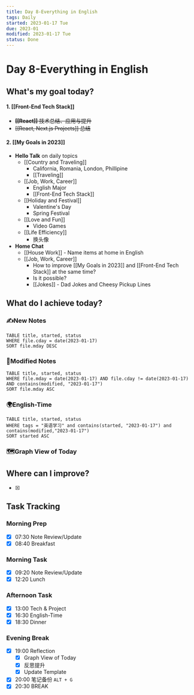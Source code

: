 ```yaml
---
title: Day 8-Everything in English
tags: Daily
started: 2023-01-17 Tue
due: 2023-01
modified: 2023-01-17 Tue
status: Done
---
```

# Day 8-Everything in English
## What's my goal today?
#### 1. [[Front-End Tech Stack]]
- ~~**[[React]]** 技术总结、应用与提升~~
- ~~[[React, Next.js Projects]] 总结~~
#### 2. [[My Goals in 2023]]
- **Hello Talk** on daily topics 
	- [[Country and Traveling]] 
		- California, Romania, London, Phillipine
		- [[Traveling]]
	- [[Job, Work, Career]]  
		- English Major
		- [[Front-End Tech Stack]] 
	- [[Holiday and Festival]] 
		- Valentine's Day
		- Spring Festival
	- [[Love and Fun]] 
		- Video Games
	- [[Life Efficiency]]
		- 换头像
- **Home Chat**
	- [[House Work]] - Name items at home in English
	- [[Job, Work, Career]] 
		-  How to improve [[My Goals in 2023]] and [[Front-End Tech Stack]] at the same time?
		- Is it possible?
		- [[Jokes]] - Dad Jokes and Cheesy Pickup Lines 

## What do I achieve today?
### ✍️New Notes
```dataview
TABLE title, started, status
WHERE file.cday = date(2023-01-17)
SORT file.mday DESC
```

### 📝Modified Notes

```dataview
TABLE title, started, status
WHERE file.mday = date(2023-01-17) AND file.cday != date(2023-01-17) AND contains(modified, "2023-01-17")
SORT file.mday ASC
```
### 🌍English-Time
```dataview
TABLE title, started, status
WHERE tags = "英语学习" and contains(started, "2023-01-17") and contains(modified,"2023-01-17") 
SORT started ASC
```


### 🗺️Graph View of Today

## Where can I improve?
- [x] 
## Task Tracking
### Morning Prep
- [x] 07:30 Note Review/Update
- [x] 08:40 Breakfast
### Morning Task
- [x] 09:20 Note Review/Update
- [x] 12:20 Lunch
### Afternoon Task
- [x] 13:00 Tech & Project
- [x] 16:30 English-Time
- [x] 18:30 Dinner
### Evening Break
- [x] 19:00 Reflection
	- [x] Graph View of Today
	- [x] 反思提升
	- [x] Update Template 
- [x] 20:00 笔记备份 `ALT + G`
- [x] 20:30 BREAK